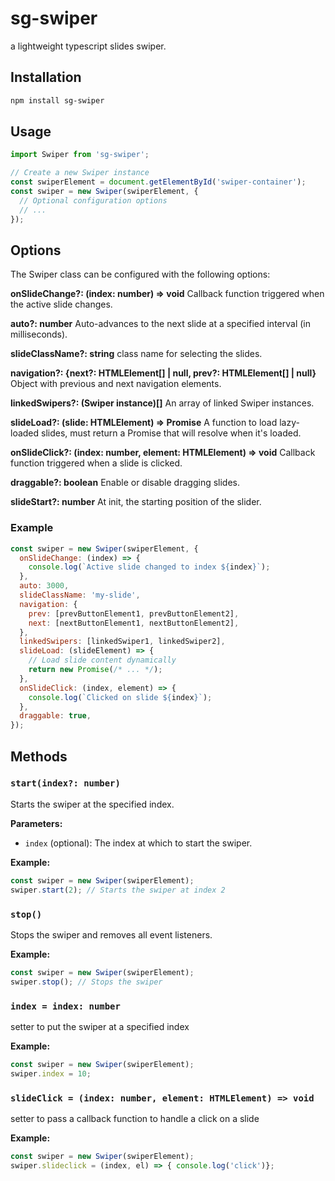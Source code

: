 # sg-swiper
a lightweight typescript slides swiper.

## Installation

```bash
npm install sg-swiper
```

## Usage
```js
import Swiper from 'sg-swiper';

// Create a new Swiper instance
const swiperElement = document.getElementById('swiper-container');
const swiper = new Swiper(swiperElement, {
  // Optional configuration options
  // ...
});

```


## Options
The Swiper class can be configured with the following options:

**onSlideChange?: (index: number) => void** Callback function triggered when the active slide changes.

**auto?: number** Auto-advances to the next slide at a specified interval (in milliseconds).

**slideClassName?: string** class name for selecting the slides.

**navigation?: {next?: HTMLElement[] | null, prev?: HTMLElement[] | null}** Object with previous and next navigation elements.

**linkedSwipers?: (Swiper instance)[]** An array of linked Swiper instances.

**slideLoad?: (slide: HTMLElement) => Promise<void>** A function to load lazy-loaded slides, must return a Promise that will resolve when it's loaded.

**onSlideClick?: (index: number, element: HTMLElement) => void** Callback function triggered when a slide is clicked.

**draggable?: boolean** Enable or disable dragging slides.

**slideStart?: number** At init, the starting position of the slider.


### Example

```js
const swiper = new Swiper(swiperElement, {
  onSlideChange: (index) => {
    console.log(`Active slide changed to index ${index}`);
  },
  auto: 3000,
  slideClassName: 'my-slide',
  navigation: {
    prev: [prevButtonElement1, prevButtonElement2],
    next: [nextButtonElement1, nextButtonElement2],
  },
  linkedSwipers: [linkedSwiper1, linkedSwiper2],
  slideLoad: (slideElement) => {
    // Load slide content dynamically
    return new Promise(/* ... */);
  },
  onSlideClick: (index, element) => {
    console.log(`Clicked on slide ${index}`);
  },
  draggable: true,
});
```

## Methods

### `start(index?: number)`
Starts the swiper at the specified index.

**Parameters:**
- `index` (optional): The index at which to start the swiper.

**Example:**
```javascript
const swiper = new Swiper(swiperElement);
swiper.start(2); // Starts the swiper at index 2
```

### `stop()`
Stops the swiper and removes all event listeners.

**Example:**
```javascript
const swiper = new Swiper(swiperElement);
swiper.stop(); // Stops the swiper
```

### `index = index: number`
setter to put the swiper at a specified index

**Example:**
```javascript
const swiper = new Swiper(swiperElement);
swiper.index = 10;
```

### `slideClick = (index: number, element: HTMLElement) => void`
setter to pass a callback function to handle a click on a slide

**Example:**
```javascript
const swiper = new Swiper(swiperElement);
swiper.slideclick = (index, el) => { console.log('click')}; 
```